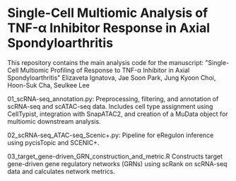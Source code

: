 # Single-Cell Multiomic Analysis of TNF-α Inhibitor Response in Axial Spondyloarthritis
This repository contains the main analysis code for the manuscript:
"Single-Cell Multiomic Profiling of Response to TNF-α Inhibitor in Axial Spondyloarthritis"
Elizaveta Ignatova, Jae Soon Park, Jung Kyoon Choi, Hoon-Suk Cha, Seulkee Lee

01_scRNA-seq_annotation.py:
Preprocessing, filtering, and annotation of scRNA-seq and scATAC-seq data. Includes cell type assignment using CellTypist, integration with SnapATAC2, and creation of a MuData object for multiomic downstream analysis.

02_scRNA-seq_ATAC-seq_Scenic+.py:
Pipeline for eRegulon inference using pycisTopic and SCENIC+. 

03_target_gene-driven_GRN_construction_and_metric.R
Constructs target gene-driven gene regulatory networks (GRNs) using scRank on scRNA-seq data and calculates network metrics.
